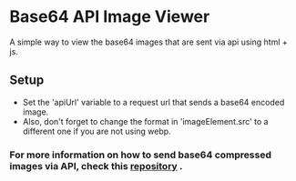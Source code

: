 # Base64 API Image Viewer
A simple way to view the base64 images that are sent via api using html + js.


## Setup

   - Set the 'apiUrl' variable to a request url that sends a base64 encoded image.
   - Also, don't forget to change the format in 'imageElement.src' to a different one if you are not using webp.
   

### For more information on how to send base64 compressed images via API, check this [repository](https://github.com/leonardosblang/python-compressed-image-api) .




